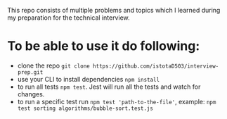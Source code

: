 This repo consists of multiple problems and topics which I learned during my preparation for the technical interview.

# To be able to use it do following:
  * clone the repo `git clone https://github.com/istotaD503/interview-prep.git`
  * use your CLI to install dependencies `npm install`
  * to run all tests `npm test`. Jest will run all the tests and watch for changes.
  * to run a specific test run `npm test 'path-to-the-file'`, 
        example: `npm test sorting algorithms/bubble-sort.test.js`